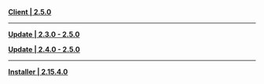 **[Client | 2.5.0](https://autopatchcnws.yuanshen.com/client_app/download/pc_zip/20220125104630_obObq2oqPuPFT2Zt/YuanShen_2.5.0.zip)**

---

**[Update | 2.3.0 - 2.5.0](https://autopatchcnws.yuanshen.com/client_app/update/hk4e_cn/18/game_2.3.0_2.5.0_hdiff_69yko3pCW5Y1i7UP.zip)**

**[Update | 2.4.0 - 2.5.0](https://autopatchcnws.yuanshen.com/client_app/update/hk4e_cn/18/game_2.4.0_2.5.0_hdiff_KWRcHS5LaCf9s8vI.zip)**

---

**[Installer | 2.15.4.0](https://autopatchcnws.yuanshen.com/client_app/download/launcher/20220203212003_MqW44xOsV7LWLsgj/mihoyo/yuanshen_setup_20220126192340.exe)**

